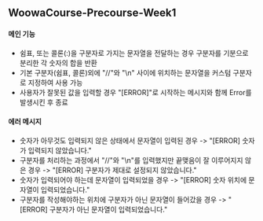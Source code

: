 ## WoowaCourse-Precourse-Week1

#### 메인 기능
- 쉼표, 또는 콜론(:)을 구분자로 가지는 문자열을 전달하는 경우 구분자를 기분으로 분리한 각 숫자의 합을 반환
- 기본 구분자(쉼표, 콜론)외에 "//"와 "\n" 사이에 위치하는 문자열을 커스텀 구분자로 지정하여 사용 가능
- 사용자가 잘못된 값을 입력할 경우 "[ERROR]"로 시작하는 메시지와 함께 Error를 발생시킨 후 종료

#### 에러 메시지
- 숫자가 아무것도 입력되지 않은 상태에서 문자열이 입력된 경우 -> "[ERROR] 숫자가 입력되지 않았습니다."
- 구분자를 처리하는 과정에서 "//"와 "\n"를 입력했지만 끝맺음이 잘 이루어지지 않은 경우 -> "[ERROR] 구분자가 제대로 설정되지 않았습니다."
- 숫자가 입력되어야 하는데 문자열이 입력되었을 경우 -> "[ERROR] 숫자 위치에 문자열이 입력되었습니다."
- 구분자를 작성해야하는 위치에 구분자가 아닌 문자열이 들어갔을 경우 -> "[ERROR] 구분자가 아닌 문자열이 입력되었습니다."